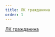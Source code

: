 ```yaml
---
title: ЛК гражданина
order: 1
---
```


[ЛК гражданина](https://gramax.smile-tech.study/Flow_TSU_GR_help)